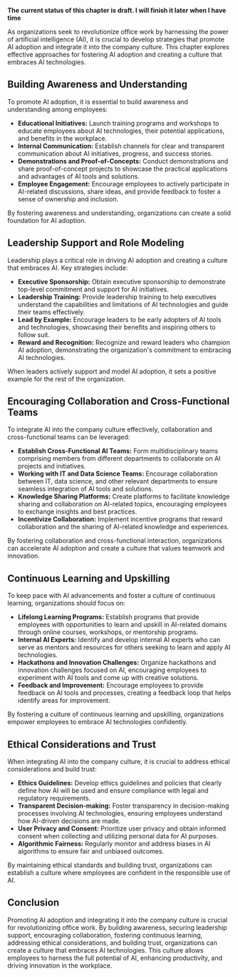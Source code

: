 **The current status of this chapter is draft. I will finish it later when I have time**

As organizations seek to revolutionize office work by harnessing the power of artificial intelligence (AI), it is crucial to develop strategies that promote AI adoption and integrate it into the company culture. This chapter explores effective approaches for fostering AI adoption and creating a culture that embraces AI technologies.

Building Awareness and Understanding
------------------------------------

To promote AI adoption, it is essential to build awareness and understanding among employees:

* **Educational Initiatives:** Launch training programs and workshops to educate employees about AI technologies, their potential applications, and benefits in the workplace.
* **Internal Communication:** Establish channels for clear and transparent communication about AI initiatives, progress, and success stories.
* **Demonstrations and Proof-of-Concepts:** Conduct demonstrations and share proof-of-concept projects to showcase the practical applications and advantages of AI tools and solutions.
* **Employee Engagement:** Encourage employees to actively participate in AI-related discussions, share ideas, and provide feedback to foster a sense of ownership and inclusion.

By fostering awareness and understanding, organizations can create a solid foundation for AI adoption.

Leadership Support and Role Modeling
------------------------------------

Leadership plays a critical role in driving AI adoption and creating a culture that embraces AI. Key strategies include:

* **Executive Sponsorship:** Obtain executive sponsorship to demonstrate top-level commitment and support for AI initiatives.
* **Leadership Training:** Provide leadership training to help executives understand the capabilities and limitations of AI technologies and guide their teams effectively.
* **Lead by Example:** Encourage leaders to be early adopters of AI tools and technologies, showcasing their benefits and inspiring others to follow suit.
* **Reward and Recognition:** Recognize and reward leaders who champion AI adoption, demonstrating the organization's commitment to embracing AI technologies.

When leaders actively support and model AI adoption, it sets a positive example for the rest of the organization.

Encouraging Collaboration and Cross-Functional Teams
----------------------------------------------------

To integrate AI into the company culture effectively, collaboration and cross-functional teams can be leveraged:

* **Establish Cross-Functional AI Teams:** Form multidisciplinary teams comprising members from different departments to collaborate on AI projects and initiatives.
* **Working with IT and Data Science Teams:** Encourage collaboration between IT, data science, and other relevant departments to ensure seamless integration of AI tools and solutions.
* **Knowledge Sharing Platforms:** Create platforms to facilitate knowledge sharing and collaboration on AI-related topics, encouraging employees to exchange insights and best practices.
* **Incentivize Collaboration:** Implement incentive programs that reward collaboration and the sharing of AI-related knowledge and experiences.

By fostering collaboration and cross-functional interaction, organizations can accelerate AI adoption and create a culture that values teamwork and innovation.

Continuous Learning and Upskilling
----------------------------------

To keep pace with AI advancements and foster a culture of continuous learning, organizations should focus on:

* **Lifelong Learning Programs:** Establish programs that provide employees with opportunities to learn and upskill in AI-related domains through online courses, workshops, or mentorship programs.
* **Internal AI Experts:** Identify and develop internal AI experts who can serve as mentors and resources for others seeking to learn and apply AI technologies.
* **Hackathons and Innovation Challenges:** Organize hackathons and innovation challenges focused on AI, encouraging employees to experiment with AI tools and come up with creative solutions.
* **Feedback and Improvement:** Encourage employees to provide feedback on AI tools and processes, creating a feedback loop that helps identify areas for improvement.

By fostering a culture of continuous learning and upskilling, organizations empower employees to embrace AI technologies confidently.

Ethical Considerations and Trust
--------------------------------

When integrating AI into the company culture, it is crucial to address ethical considerations and build trust:

* **Ethics Guidelines:** Develop ethics guidelines and policies that clearly define how AI will be used and ensure compliance with legal and regulatory requirements.
* **Transparent Decision-making:** Foster transparency in decision-making processes involving AI technologies, ensuring employees understand how AI-driven decisions are made.
* **User Privacy and Consent:** Prioritize user privacy and obtain informed consent when collecting and utilizing personal data for AI purposes.
* **Algorithmic Fairness:** Regularly monitor and address biases in AI algorithms to ensure fair and unbiased outcomes.

By maintaining ethical standards and building trust, organizations can establish a culture where employees are confident in the responsible use of AI.

Conclusion
----------

Promoting AI adoption and integrating it into the company culture is crucial for revolutionizing office work. By building awareness, securing leadership support, encouraging collaboration, fostering continuous learning, addressing ethical considerations, and building trust, organizations can create a culture that embraces AI technologies. This culture allows employees to harness the full potential of AI, enhancing productivity, and driving innovation in the workplace.
